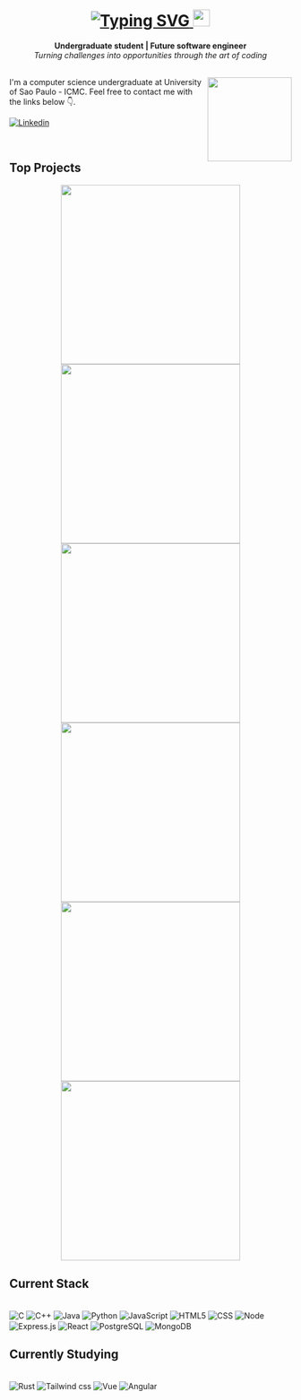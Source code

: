 <div align="center">
    <h1> 
        <a href="https://git.io/typing-svg"><img src="https://readme-typing-svg.demolab.com?font=Raleway&size=32&pause=1000&color=F7F7F7&center=true&vCenter=true&random=false&width=435&lines=Hello%2C+welcome+to+my+profile" alt="Typing SVG" />
        </a> <img src="https://raw.githubusercontent.com/kaueMarques/kaueMarques/master/hi.gif" height="30px"> </h1>
    <b>
        Undergraduate student | Future software engineer
    </b>
    <br>
    <i>Turning challenges into opportunities through the art of coding
    </i>
</div>
<br>

<div style="margin:auto">

<!-- <img align="right" width="400em" height="200em" src="https://github-readme-stats.vercel.app/api?username=LeonardoIshida&show_icons=true&theme=nord&hide_border=true&include_all_commits=true&bg_color=100,211F2F,918CA9&hide=markdown"> -->

<img align="right" height="150em" src="https://github-readme-stats.vercel.app/api/top-langs/?username=LeonardoIshida&layout=compact&hide_border=true&theme=transparent&title_color=81a1c1&text_color=d8dee9">


<p>I'm a computer science undergraduate at University of Sao Paulo - ICMC. Feel free to contact me with the links below 👇.</p>

[![Linkedin](https://img.shields.io/badge/LinkedIn-0077B5?style=for-the-badge&logo=linkedin&logoColor=white)](https://www.linkedin.com/in/leonardo-ishida-dev/)

</div>

<br>


## Top Projects
<p align="center">
    <a href="https://github.com/Naders-Soft/plataforma-explicaaso"> <img width="320" src="https://denvercoder1-github-readme-stats.vercel.app/api/pin/?username=Naders-Soft&repo=plataforma-explicaaso&bg_color=100,211F2F,918CA9&title_color=81a1c1&text_color=d8dee9&hide_border=true&show_owner=true"> </a>
     <a href="https://github.com/MiguelHenri/SCC0202"> <img width="320" src="https://denvercoder1-github-readme-stats.vercel.app/api/pin/?username=MiguelHenri&repo=SCC0202&bg_color=100,211F2F,918CA9&title_color=81a1c1&text_color=d8dee9&hide_border=true&show_owner=true"> </a>
     <a href="https://github.com/LeonardoIshida/base-de-dados"> <img width="320" src="https://denvercoder1-github-readme-stats.vercel.app/api/pin/?username=LeonardoIshida&repo=base-de-dados&bg_color=100,211F2F,918CA9&title_color=81a1c1&text_color=d8dee9&hide_border=true&show_owner=false"> </a>
     <a href="https://github.com/LeonardoIshida/img-compression-svd"> <img width="320" src="https://denvercoder1-github-readme-stats.vercel.app/api/pin/?username=LeonardoIshida&repo=img-compression-svd&bg_color=100,211F2F,918CA9&title_color=81a1c1&text_color=d8dee9&hide_border=true&show_owner=false"> </a>
    <a href="https://github.com/LeonardoIshida/not-plants-vs-zombies"> <img width="320" src="https://denvercoder1-github-readme-stats.vercel.app/api/pin/?username=LeonardoIshida&repo=not-plants-vs-zombies&bg_color=100,211F2F,918CA9&title_color=81a1c1&text_color=d8dee9&hide_border=true&show_owner=false"> </a>
    <a href="https://github.com/LeonardoIshida/projetos-de-eletronica"> <img width="320" src="https://denvercoder1-github-readme-stats.vercel.app/api/pin/?username=LeonardoIshida&repo=projetos-de-eletronica&bg_color=100,211F2F,918CA9&title_color=81a1c1&text_color=d8dee9&hide_border=true&show_owner=false"> </a>
</p>

## Current Stack
<div style="display: inline_block"> <br/>
    <img align="center" alt="C", src="https://img.shields.io/badge/C-00599C?style=for-the-badge&logo=c&logoColor=white">
    <img align="center" alt="C++", src="https://img.shields.io/badge/C%2B%2B-00599C?style=for-the-badge&logo=c%2B%2B&logoColor=white">
    <img align="center" alt="Java", src="https://img.shields.io/badge/Java-ED8B00?style=for-the-badge&logo=openjdk&logoColor=white">
    <img align="center" alt="Python", src="https://img.shields.io/badge/Python-14354C?style=for-the-badge&logo=python&logoColor=white">
    <img align="center" alt="JavaScript", src="https://img.shields.io/badge/JavaScript-F7DF1E?style=for-the-badge&logo=javascript&logoColor=black">
    <img align="center" alt="HTML5", src="https://img.shields.io/badge/HTML5-E34F26?style=for-the-badge&logo=html5&logoColor=white">
    <img align="center" alt="CSS", src="https://img.shields.io/badge/CSS-239120?&style=for-the-badge&logo=css3&logoColor=white">
    <img align="center" alt="Node", src="https://img.shields.io/badge/Node.js-43853D?style=for-the-badge&logo=node.js&logoColor=white">
    <img align="center" alt="Express.js", src="https://img.shields.io/badge/Express.js-404D59?style=for-the-badge">
    <img align="center" alt="React", src="https://img.shields.io/badge/React-20232A?style=for-the-badge&logo=react&logoColor=61DAFB">
    <img align="center" alt="PostgreSQL", src="https://img.shields.io/badge/PostgreSQL-316192?style=for-the-badge&logo=postgresql&logoColor=white">
    <img align="center" alt="MongoDB", src="https://img.shields.io/badge/MongoDB-4EA94B?style=for-the-badge&logo=mongodb&logoColor=white">    
</div>

## Currently Studying
<div style="display: inline_block"> <br/>
    <img align="center" alt="Rust", src="https://img.shields.io/badge/Rust-E34F26?style=for-the-badge&logo=rust&logoColor=white">
    <img align="center" alt="Tailwind css", src="https://img.shields.io/badge/Tailwind_CSS-38B2AC?style=for-the-badge&logo=tailwind-css&logoColor=white">
    <img align="center" alt="Vue", src="https://img.shields.io/badge/Vue.js-35495E?style=for-the-badge&logo=vuedotjs&logoColor=4FC08D">
    <img align="center" alt="Angular", src="https://img.shields.io/badge/Angular-DD0031?style=for-the-badge&logo=angular&logoColor=white">
</div>

<!--![Top Langs](https://github-readme-stats.vercel.app/api/top-langs/?username=LeonardoIshida&layout=compact&bg_color=100,211F2F,918CA9&title_color=81a1c1&text_color=d8dee9&hide_border=true)-->
